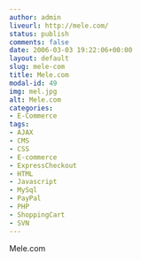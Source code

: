 ```yaml
---
author: admin
liveurl: http://mele.com/
status: publish
comments: false
date: 2006-03-03 19:22:06+00:00
layout: default
slug: mele-com
title: Mele.com
modal-id: 49
img: mel.jpg
alt: Mele.com
categories:
- E-Commerce
tags:
- AJAX
- CMS
- CSS
- E-commerce
- ExpressCheckout
- HTML
- Javascript
- MySql
- PayPal
- PHP
- ShoppingCart
- SVN
---
```

Mele.com
